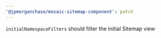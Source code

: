 ```yaml
---
'@jpmorganchase/mosaic-sitemap-component': patch
---
```


`initialNamespaceFilters` should filter the initial Sitemap view
